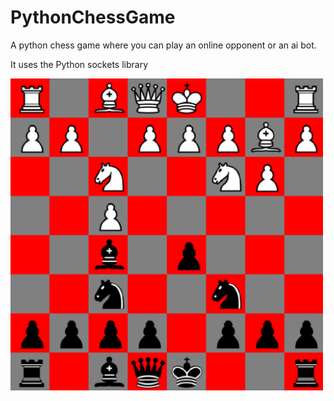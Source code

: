 # PythonChessGame
A python chess game where you can play an online opponent or an ai bot.

It uses the Python sockets library

<img src="python-chess-screenshot.png" alt="Game Screenshot" width="500">
